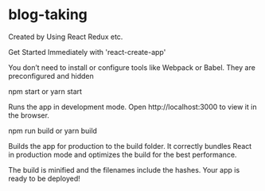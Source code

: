 # blog-taking

Created by Using React Redux etc.

Get Started Immediately with 'react-create-app'

You don’t need to install or configure tools like Webpack or Babel.
They are preconfigured and hidden

npm start or yarn start

Runs the app in development mode.
Open http://localhost:3000 to view it in the browser.

npm run build or yarn build

Builds the app for production to the build folder.
It correctly bundles React in production mode and optimizes the build for the best performance.

The build is minified and the filenames include the hashes.
Your app is ready to be deployed!
